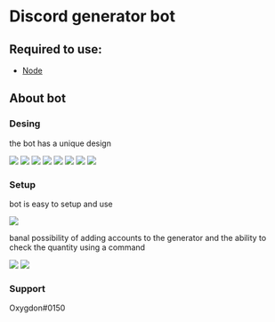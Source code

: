 # Discord generator bot
## Required to use:
- [Node](https://nodejs.org/en/blog/release/v14.19.0/)

## About bot

### Desing
the bot has a unique design

![](https://imgur.com/4RICUNY.png)
![](https://imgur.com/q911avz.png)
![](https://imgur.com/xqekks0.png)
![](https://imgur.com/wfo5uMW.png)
![](https://imgur.com/ZemcXgM.png)
![](https://imgur.com/L9IN2q6.png)
![](https://imgur.com/vnw8kwJ.png)
![](https://imgur.com/undefined.png)

### Setup
bot is easy to setup and use

![](https://imgur.com/cGo3nDI.png)

banal possibility of adding accounts to the generator and the ability to check the quantity using a command

![](https://imgur.com/BwoVyLH.png)
![](https://imgur.com/6Q8RMmt.png)

### Support

Oxygdon#0150
